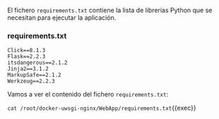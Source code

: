 El fichero `requirements.txt` contiene la lista de librerías Python que se necesitan para ejecutar la aplicación.

### requirements.txt
```
Click==8.1.3
Flask==2.2.3
itsdangerous==2.1.2
Jinja2==3.1.2
MarkupSafe==2.1.2
Werkzeug==2.2.3
```

Vamos a ver el contenido del fichero `requirements.txt`:

`cat /root/docker-uwsgi-nginx/WebApp/requirements.txt`{{exec}}
